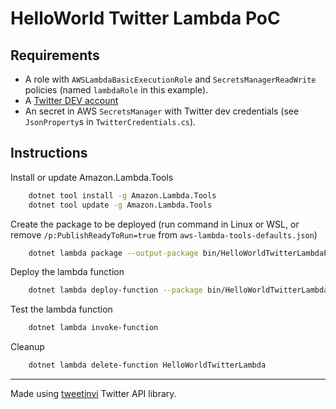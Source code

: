# HelloWorld Twitter Lambda PoC

## Requirements

* A role with `AWSLambdaBasicExecutionRole` and `SecretsManagerReadWrite` policies (named `lambdaRole` in this example).
* A [Twitter DEV account](https://developer.twitter.com/)
* An secret in AWS `SecretsManager` with Twitter dev credentials (see `JsonProperty`s in `TwitterCredentials.cs`).

## Instructions

Install or update Amazon.Lambda.Tools

```bash
    dotnet tool install -g Amazon.Lambda.Tools
    dotnet tool update -g Amazon.Lambda.Tools
```

Create the package to be deployed (run command in Linux or WSL, or remove `/p:PublishReadyToRun=true` from `aws-lambda-tools-defaults.json`)

```bash
    dotnet lambda package --output-package bin/HelloWorldTwitterLambdaPackage.zip
```

Deploy the lambda function

```bash
    dotnet lambda deploy-function --package bin/HelloWorldTwitterLambdaPackage.zip
```

Test the lambda function

```bash
    dotnet lambda invoke-function
```

Cleanup

```bash
    dotnet lambda delete-function HelloWorldTwitterLambda
```

--------

Made using [tweetinvi](https://github.com/linvi/tweetinvi) Twitter API library.